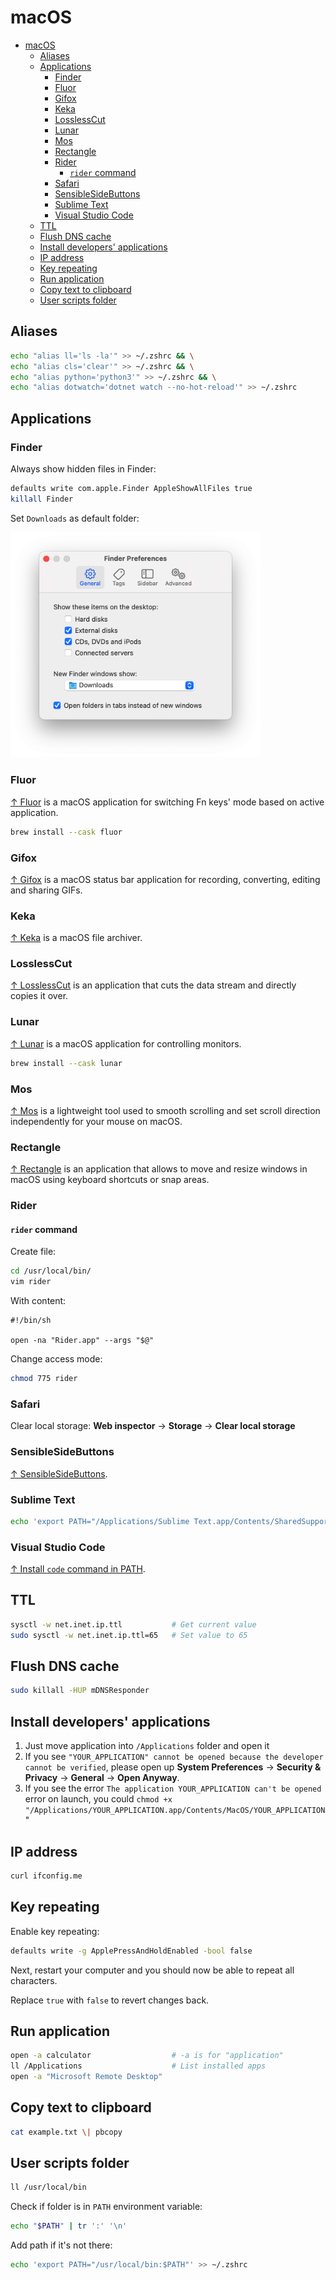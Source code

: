 # macOS

- [macOS](#macos)
  - [Aliases](#aliases)
  - [Applications](#applications)
    - [Finder](#finder)
    - [Fluor](#fluor)
    - [Gifox](#gifox)
    - [Keka](#keka)
    - [LosslessCut](#losslesscut)
    - [Lunar](#lunar)
    - [Mos](#mos)
    - [Rectangle](#rectangle)
    - [Rider](#rider)
      - [`rider` command](#rider-command)
    - [Safari](#safari)
    - [SensibleSideButtons](#sensiblesidebuttons)
    - [Sublime Text](#sublime-text)
    - [Visual Studio Code](#visual-studio-code)
  - [TTL](#ttl)
  - [Flush DNS cache](#flush-dns-cache)
  - [Install developers' applications](#install-developers-applications)
  - [IP address](#ip-address)
  - [Key repeating](#key-repeating)
  - [Run application](#run-application)
  - [Copy text to clipboard](#copy-text-to-clipboard)
  - [User scripts folder](#user-scripts-folder)

## Aliases

```bash
echo "alias ll='ls -la'" >> ~/.zshrc && \
echo "alias cls='clear'" >> ~/.zshrc && \
echo "alias python='python3'" >> ~/.zshrc && \
echo "alias dotwatch='dotnet watch --no-hot-reload'" >> ~/.zshrc
```

## Applications

### Finder

Always show hidden files in Finder:

```bash
defaults write com.apple.Finder AppleShowAllFiles true
killall Finder
```

Set `Downloads` as default folder:

<img src="macos-finder.png" width="400px">

### Fluor

[↑ Fluor](https://github.com/Pyroh/Fluor) is a macOS application for switching Fn keys' mode based on active application.

```bash
brew install --cask fluor
```

### Gifox

[↑ Gifox](https://gifox.app) is a macOS status bar application for recording, converting, editing and sharing GIFs.

### Keka

[↑ Keka](https://www.keka.io) is a macOS file archiver.

### LosslessCut

[↑ LosslessCut](https://github.com/mifi/lossless-cut) is an application that cuts the data stream and directly copies it over.

### Lunar

[↑ Lunar](https://github.com/alin23/Lunar) is a macOS application for controlling monitors.

```bash
brew install --cask lunar
```

### Mos

[↑ Mos](https://mos.caldis.me) is a lightweight tool used to smooth scrolling and set scroll direction independently for your mouse on macOS.

### Rectangle

[↑ Rectangle](https://rectangleapp.com) is an application that allows to move and resize windows in macOS using keyboard shortcuts or snap areas.

### Rider

#### `rider` command

Create file:

```bash
cd /usr/local/bin/
vim rider
```

With content:

```text
#!/bin/sh

open -na "Rider.app" --args "$@"
```

Change access mode:

```bash
chmod 775 rider
```

### Safari

Clear local storage: **Web inspector** → **Storage** → **Clear local storage**

### SensibleSideButtons

[↑ SensibleSideButtons](https://sensible-side-buttons.archagon.net).

### Sublime Text

```bash
echo 'export PATH="/Applications/Sublime Text.app/Contents/SharedSupport/bin:$PATH"' >> ~/.zprofile
```

### Visual Studio Code

[↑ Install `code` command in PATH](https://stackoverflow.com/questions/29955500/code-is-not-working-in-on-the-command-line-for-visual-studio-code-on-os-x-ma).

## TTL

```bash
sysctl -w net.inet.ip.ttl           # Get current value
sudo sysctl -w net.inet.ip.ttl=65   # Set value to 65
```

## Flush DNS cache

```bash
sudo killall -HUP mDNSResponder
```

## Install developers' applications

1. Just move application into `/Applications` folder and open it
2. If you see `"YOUR_APPLICATION" cannot be opened because the developer cannot be verified`, please open up **System Preferences** → **Security & Privacy** → **General** → **Open Anyway**.
3. If you see the error `The application YOUR_APPLICATION can't be opened` error on launch, you could `chmod +x "/Applications/YOUR_APPLICATION.app/Contents/MacOS/YOUR_APPLICATION`"

## IP address

```bash
curl ifconfig.me
```

## Key repeating

Enable key repeating:

```bash
defaults write -g ApplePressAndHoldEnabled -bool false
```

Next, restart your computer and you should now be able to repeat all characters.

Replace `true` with `false` to revert changes back.

## Run application

```sh
open -a calculator                  # -a is for "application"
ll /Applications                    # List installed apps
open -a "Microsoft Remote Desktop"
```

## Copy text to clipboard

```sh
cat example.txt \| pbcopy
```

## User scripts folder

```bash
ll /usr/local/bin
```

Check if folder is in `PATH` environment variable:

```bash
echo "$PATH" | tr ':' '\n'
```

Add path if it's not there:

```bash
echo 'export PATH="/usr/local/bin:$PATH"' >> ~/.zshrc
```
